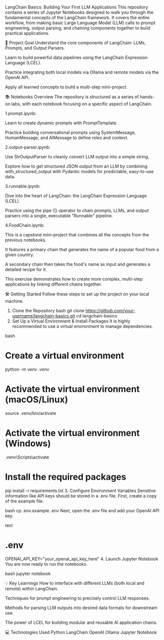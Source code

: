 LangChain Basics: Building Your First LLM Applications
This repository contains a series of Jupyter Notebooks designed to walk you through the fundamental concepts of the LangChain framework. It covers the entire workflow, from making basic Large Language Model (LLM) calls to prompt engineering, output parsing, and chaining components together to build practical applications.

🚀 Project Goal
Understand the core components of LangChain: LLMs, Prompts, and Output Parsers.

Learn to build powerful data pipelines using the LangChain Expression Language (LCEL).

Practice integrating both local models via Ollama and remote models via the OpenAI API.

Apply all learned concepts to build a multi-step mini-project.

📚 Notebooks Overview
The repository is structured as a series of hands-on labs, with each notebook focusing on a specific aspect of LangChain.

1.prompt.ipynb:

Learn to create dynamic prompts with PromptTemplate.

Practice building conversational prompts using SystemMessage, HumanMessage, and AIMessage to define roles and context.

2.output-parser.ipynb:

Use StrOutputParser to cleanly convert LLM output into a simple string.

Explore how to get structured JSON output from an LLM by combining with_structured_output with Pydantic models for predictable, easy-to-use data.

3.runnable.ipynb:

Dive into the heart of LangChain: the LangChain Expression Language (LCEL).

Practice using the pipe (|) operator to chain prompts, LLMs, and output parsers into a single, executable "Runnable" pipeline.

4.FoodChain.ipynb:

This is a capstone mini-project that combines all the concepts from the previous notebooks.

It features a primary chain that generates the name of a popular food from a given country.

A secondary chain then takes the food's name as input and generates a detailed recipe for it.

This exercise demonstrates how to create more complex, multi-step applications by linking different chains together.

🛠️ Getting Started
Follow these steps to set up the project on your local machine.

1. Clone the Repository
   bash
   git clone https://github.com/your-username/langchain-basics.git
   cd langchain-basics
2. Set Up a Virtual Environment & Install Packages
   It is highly recommended to use a virtual environment to manage dependencies.

bash

# Create a virtual environment

python -m venv .venv

# Activate the virtual environment (macOS/Linux)

source .venv/bin/activate

# Activate the virtual environment (Windows)

.venv\\Scripts\\activate

# Install the required packages

pip install -r requirements.txt 3. Configure Environment Variables
Sensitive information like API keys should be stored in a .env file. First, create a copy of the example file.

bash
cp .env.example .env
Next, open the .env file and add your OpenAI API key.

text

# .env

OPENAI_API_KEY="your_openai_api_key_here" 4. Launch Jupyter Notebook
You are now ready to run the notebooks.

bash
jupyter notebook

💡 Key Learnings
How to interface with different LLMs (both local and remote) within LangChain.

Techniques for prompt engineering to precisely control LLM responses.

Methods for parsing LLM outputs into desired data formats for downstream use.

The power of LCEL for building modular and reusable AI application chains.

💻 Technologies Used
Python
LangChain
OpenAI
Ollama
Jupyter Notebook
